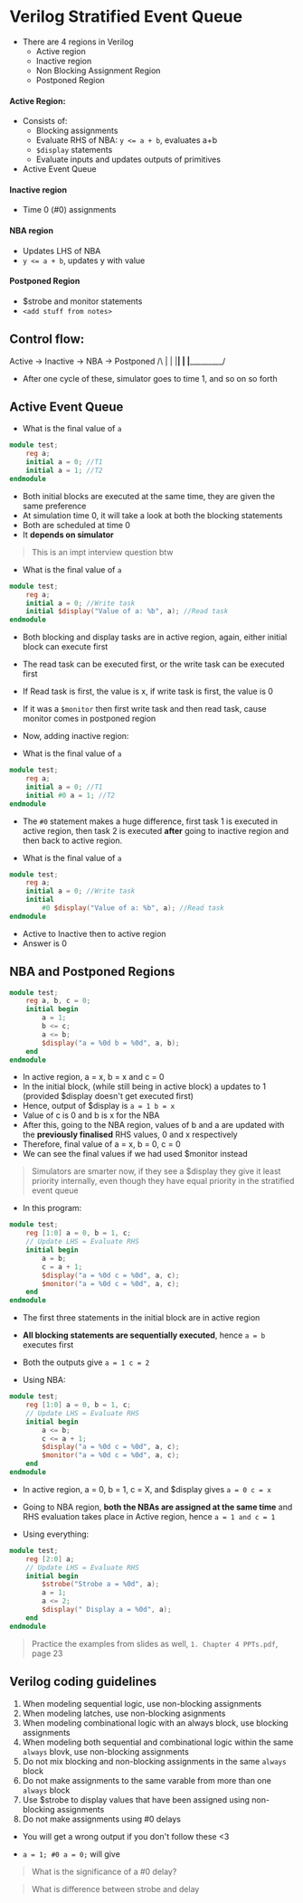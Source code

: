 # Verilog Stratified Event Queue
- There are 4 regions in Verilog
	- Active region
	- Inactive region
	- Non Blocking Assignment Region
	- Postponed Region

#### Active Region:
- Consists of:
	- Blocking assignments
	- Evaluate RHS of NBA: `y <= a + b`, evaluates a+b
	- `$display` statements
	- Evaluate inputs and updates outputs of primitives
- Active Event Queue

#### Inactive region
- Time 0 (#0) assignments

#### NBA region
- Updates LHS of NBA
- `y <= a + b`, updates y with value

#### Postponed Region
- $strobe and monitor statements
- `<add stuff from notes>`

## Control flow:
Active -> Inactive -> NBA -> Postponed
   /\         |        |
   |__________|        |
   |___________________/
- After one cycle of these, simulator goes to time 1, and so on so forth   

## Active Event Queue
- What is the final value of `a`
```verilog
module test;
	reg a;
	initial a = 0; //T1
	initial a = 1; //T2
endmodule
```
- Both initial blocks are executed at the same time, they are given the same preference
- At simulation time 0, it will take a look at both the blocking statements
- Both are scheduled at time 0
- It **depends on simulator**
> This is an impt interview question btw

- What is the final value of `a`
```verilog
module test;
	reg a;
	initial a = 0; //Write task
	initial $display("Value of a: %b", a); //Read task
endmodule
```
- Both blocking and display tasks are in active region, again, either initial block can execute first
- The read task can be executed first, or the write task can be executed first
- If Read task is first, the value is x, if write task is first, the value is 0
- If it was a `$monitor` then first write task and then read task, cause monitor comes in postponed region

- Now, adding inactive region:
- What is the final value of `a`
```verilog
module test;
	reg a;
	initial a = 0; //T1
	initial #0 a = 1; //T2
endmodule
```
- The `#0` statement makes a huge difference, first task 1 is executed in active region, then task 2 is executed **after** going to inactive region and then back to active region.

- What is the final value of `a`
```verilog
module test;
	reg a;
	initial a = 0; //Write task
	initial 
		#0 $display("Value of a: %b", a); //Read task
endmodule
```
- Active to Inactive then to active region
- Answer is 0

## NBA and Postponed Regions
```verilog
module test;
	reg a, b, c = 0;
	initial begin
		a = 1;
		b <= c;
		a <= b;
		$display("a = %0d b = %0d", a, b);
	end
endmodule
```
- In active region, a = x, b = x and c = 0
- In the initial block, (while still being in active block) a updates to 1 (provided $display doesn't get executed first)
- Hence, output of $display is `a = 1 b = x`
- Value of c is 0 and b is x for the NBA
- After this, going to the NBA region, values of b and a are updated with the **previously finalised** RHS values, 0 and x respectively
- Therefore, final value of a = x, b = 0, c = 0
- We can see the final values if we had used $monitor instead
> Simulators are smarter now, if they see a $display they give it least priority internally, even though they have equal priority in the stratified event queue

- In this program:
```verilog
module test;
	reg [1:0] a = 0, b = 1, c;
	// Update LHS = Evaluate RHS
	initial begin
		a = b;
		c = a + 1;
		$display("a = %0d c = %0d", a, c);
		$monitor("a = %0d c = %0d", a, c);
	end
endmodule
```
- The first three statements in the initial block are in active region
- **All blocking statements are sequentially executed**, hence `a = b` executes first
- Both the outputs give `a = 1 c = 2`

- Using NBA:
```verilog
module test;
	reg [1:0] a = 0, b = 1, c;
	// Update LHS = Evaluate RHS
	initial begin
		a <= b;
		c <= a + 1;
		$display("a = %0d c = %0d", a, c);
		$monitor("a = %0d c = %0d", a, c);
	end
endmodule
```
- In active region, a = 0, b = 1, c = X, and $display gives `a = 0 c = x`
- Going to NBA region, **both the NBAs are assigned at the same time** and RHS evaluation takes place in Active region, hence `a = 1 and c = 1`

- Using everything:
```verilog
module test;
	reg [2:0] a;
	// Update LHS = Evaluate RHS
	initial begin
		$strobe("Strobe a = %0d", a);
		a = 1;
		a <= 2;
		$display(" Display a = %0d", a);
	end
endmodule
```

> Practice the examples from slides as well, `1. Chapter 4 PPTs.pdf`, page 23

## Verilog coding guidelines
1. When modeling sequential logic, use non-blocking assignments
1. When modeling latches, use non-blocking asignments
1. When modeling combinational logic with an always block, use blocking assignments
1. When modeling both sequential and combinational logic within the same `always` blovk, use non-blocking assignments
1. Do not mix blocking and non-blocking assignments in the same `always` block
1. Do not make assignments to the same varable from more than one `always` block
1. Use $strobe to display values that have been assigned using non-blocking assignments
1. Do not make assignments using #0 delays
- You will get a wrong output if you don't follow these <3

- `a = 1; #0 a = 0;` will give 
> What is the significance of a #0 delay?
>

> What is difference between strobe and delay
> 

